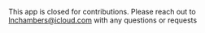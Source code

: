 This app is closed for contributions. Please reach out to lnchambers@icloud.com with any questions or requests
